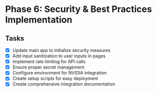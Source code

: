 # Phase 6: Security & Best Practices Implementation

## Tasks
- [x] Update main app to initialize security measures
- [x] Add input sanitization to user inputs in pages
- [x] Implement rate limiting for API calls
- [x] Ensure proper secret management
- [x] Configure environment for NVIDIA integration
- [x] Create setup scripts for easy deployment
- [x] Create comprehensive integration documentation
